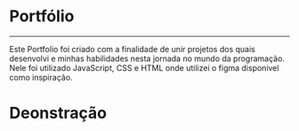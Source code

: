 # Portfólio
---

<p align="center" >

 Este Portfolio foi criado com a finalidade de unir projetos dos quais desenvolvi e minhas habilidades nesta jornada no mundo da programação. Nele foi utilizado JavaScript, CSS e HTML onde utilizei o figma disponivel como inspiração.
</p>

# Deonstração 



